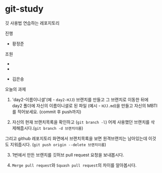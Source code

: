 # git-study

깃 사용법 연습하는 레포지토리

진행
- 황정준

조원

- 

- 

- 김은송

오늘의 과제 
1. 'day2-이름이니셜'(예 - `day2-HJJ`) 브랜치를 만들고 그 브랜치로 이동한 뒤에 day2 폴더에 자신의 이름이니셜로 된 파일 (예시 - `HJJ.md`)을 만들고 자신의 MBTI를 적어보세요. (commit 후 push까지)

2. 자신의 현재 브랜치목록을 확인하고 (`git branch -l`) 어제 사용했던 브랜치를 삭제해줍시다.(`git branch -d 브랜치이름`)

그리고 github 레포지토리 화면에서 브랜치목록을 보면 원격브랜치는 남아있는데 이것도 지워줍시다. (`git push origin --delete 브랜치이름`)

3. 1번에서 만든 브랜치를 깃허브 pull request 요청을 보내봅시다.

4. `Merge pull request`와 `Squash pull request`의 차이를 알아봅시다.